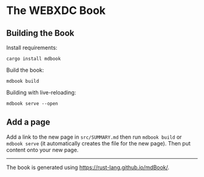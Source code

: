 # The WEBXDC Book

## Building the Book

Install requirements:

```
cargo install mdbook
```

Build the book:

```
mdbook build
```

Building with live-reloading:

```
mdbook serve --open
```

## Add a page

Add a link to the new page in `src/SUMMARY.md` then run `mdbook build` or `mdbook serve` (it automatically creates the file for the new page). Then put content onto your new page.

---

The book is generated using <https://rust-lang.github.io/mdBook/>.
